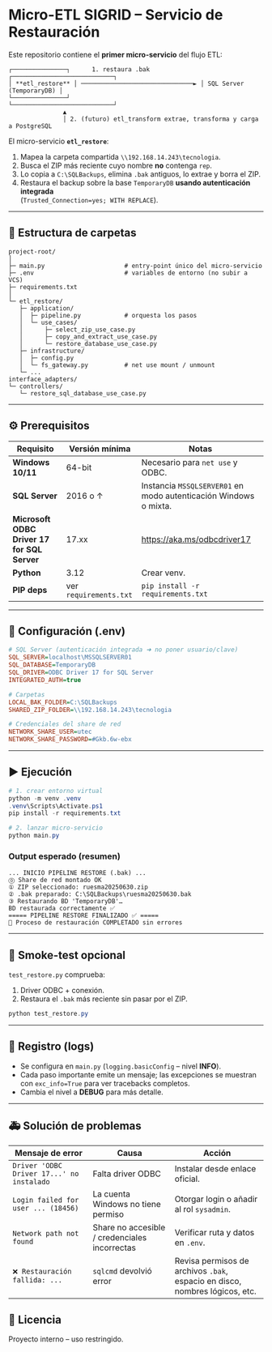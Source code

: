 # Micro-ETL SIGRID – **Servicio de Restauración**

Este repositorio contiene el **primer micro-servicio** del flujo ETL:

```
┌───────────────┐      1. restaura .bak            ┌────────────────────────────┐
│ **etl_restore** │ ───────────────────────────────► │ SQL Server (TemporaryDB) │
└───────────────┘                                     └────────────────────────────┘
               ▲
               │ 2. (futuro) etl_transform extrae, transforma y carga a PostgreSQL
```

El micro-servicio **`etl_restore`**:

1. Mapea la carpeta compartida `\\192.168.14.243\tecnologia`.  
2. Busca el ZIP más reciente cuyo nombre **no** contenga `rep`.  
3. Lo copia a `C:\SQLBackups`, elimina `.bak` antiguos, lo extrae y borra el ZIP.  
4. Restaura el backup sobre la base `TemporaryDB` **usando autenticación integrada**  
   (`Trusted_Connection=yes; WITH REPLACE`).

---

## 📂 Estructura de carpetas

```
project-root/
│
├─ main.py                      # entry-point único del micro-servicio
├─ .env                         # variables de entorno (no subir a VCS)
├─ requirements.txt
│
└─ etl_restore/
   ├─ application/
   │  ├─ pipeline.py            # orquesta los pasos
   │  └─ use_cases/
   │      ├─ select_zip_use_case.py
   │      ├─ copy_and_extract_use_case.py
   │      └─ restore_database_use_case.py
   ├─ infrastructure/
   │  ├─ config.py
   │  └─ fs_gateway.py          # net use mount / unmount
   └─ ...
interface_adapters/
└─ controllers/
   └─ restore_sql_database_use_case.py
```

---

## ⚙️ Prerequisitos

| Requisito | Versión mínima | Notas |
|-----------|---------------|-------|
| **Windows 10/11** | 64-bit | Necesario para `net use` y ODBC. |
| **SQL Server** | 2016 o ↑ | Instancia `MSSQLSERVER01` en modo autenticación Windows o mixta. |
| **Microsoft ODBC Driver 17 for SQL Server** | 17.xx | <https://aka.ms/odbcdriver17> |
| **Python** | 3.12 | Crear venv. |
| **PIP deps** | ver `requirements.txt` | `pip install -r requirements.txt` |

---

## 🔑 Configuración (.env)

```ini
# SQL Server (autenticación integrada ➜ no poner usuario/clave)
SQL_SERVER=localhost\MSSQLSERVER01
SQL_DATABASE=TemporaryDB
SQL_DRIVER=ODBC Driver 17 for SQL Server
INTEGRATED_AUTH=true

# Carpetas
LOCAL_BAK_FOLDER=C:\SQLBackups
SHARED_ZIP_FOLDER=\\192.168.14.243\tecnologia

# Credenciales del share de red
NETWORK_SHARE_USER=utec
NETWORK_SHARE_PASSWORD=#Gkb.6w-ebx
```

---

## ▶️ Ejecución

```powershell
# 1. crear entorno virtual
python -m venv .venv
.venv\Scripts\Activate.ps1
pip install -r requirements.txt

# 2. lanzar micro-servicio
python main.py
```

### Output esperado (resumen)

```
... INICIO PIPELINE RESTORE (.bak) ...
⓪ Share de red montado OK
① ZIP seleccionado: ruesma20250630.zip
② .bak preparado: C:\SQLBackups\ruesma20250630.bak
③ Restaurando BD 'TemporaryDB'…
BD restaurada correctamente ✅
===== PIPELINE RESTORE FINALIZADO ✅ =====
🏁 Proceso de restauración COMPLETADO sin errores
```

---

## 🧪 Smoke-test opcional

`test_restore.py` comprueba:

1. Driver ODBC + conexión.
2. Restaura el `.bak` más reciente sin pasar por el ZIP.

```powershell
python test_restore.py
```

---

## 📝 Registro (logs)

* Se configura en `main.py` (`logging.basicConfig` – nivel **INFO**).  
* Cada paso importante emite un mensaje; las excepciones se muestran con
  `exc_info=True` para ver tracebacks completos.  
* Cambia el nivel a **DEBUG** para más detalle.

---

## 🚑 Solución de problemas

| Mensaje de error | Causa | Acción |
|------------------|-------|--------|
| `Driver 'ODBC Driver 17...' no instalado` | Falta driver ODBC | Instalar desde enlace oficial. |
| `Login failed for user ... (18456)` | La cuenta Windows no tiene permiso | Otorgar login o añadir al rol `sysadmin`. |
| `Network path not found` | Share no accesible / credenciales incorrectas | Verificar ruta y datos en `.env`. |
| `❌ Restauración fallida: ...` | `sqlcmd` devolvió error | Revisa permisos de archivos `.bak`, espacio en disco, nombres lógicos, etc. |


## 📝 Licencia

Proyecto interno – uso restringido.
